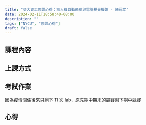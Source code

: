 ```yaml
---
title: "交大資工修課心得：無人機自動飛航與電腦視覺概論 - 陳冠文"
date: 2024-02-11T18:58:40+08:00
description: ""
tags: ["NYCU", "修課心得"]
draft: false
---
```



## 課程內容



## 上課方式

## 考試作業

因為疫情關係後來只剩下 11 次 lab，原先期中期末的競賽剩下期中競賽

## 心得